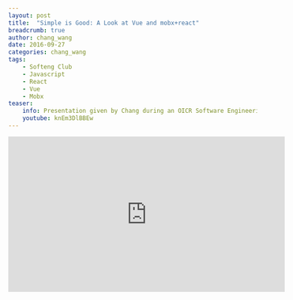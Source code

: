 ```yaml
---
layout: post
title:  "Simple is Good: A Look at Vue and mobx+react"
breadcrumb: true
author: chang_wang
date: 2016-09-27
categories: chang_wang
tags:
    - Softeng Club
    - Javascript
    - React
    - Vue
    - Mobx
teaser:
    info: Presentation given by Chang during an OICR Software Engineering Club meeting.
    youtube: knEm3DlBBEw
---
```

<iframe width="560" height="315" src="https://www.youtube.com/embed/knEm3DlBBEw" frameborder="0" allowfullscreen></iframe>
